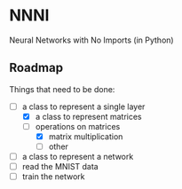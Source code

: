 # NNNI
Neural Networks with No Imports (in Python)

## Roadmap

Things that need to be done:

 - [ ] a class to represent a single layer
   - [x] a class to represent matrices
   - [ ] operations on matrices
     - [x] matrix multiplication
     - [ ] other
 - [ ] a class to represent a network
 - [ ] read the MNIST data
 - [ ] train the network
